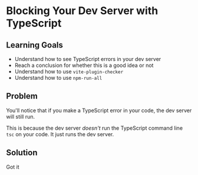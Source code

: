 # Blocking Your Dev Server with TypeScript

## Learning Goals

- Understand how to see TypeScript errors in your dev server
- Reach a conclusion for whether this is a good idea or not
- Understand how to use `vite-plugin-checker`
- Understand how to use `npm-run-all`

## Problem

You'll notice that if you make a TypeScript error in your code, the dev server will still run.

This is because the dev server _doesn't_ run the TypeScript command line `tsc` on your code. It just runs the dev server.

## Solution

Got it
